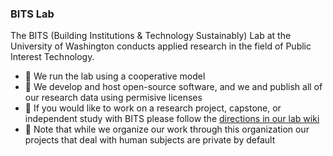 ### BITS Lab
The BITS (Building Institutions & Technology Sustainably) Lab at the University of Washington conducts applied research in the field of Public Interest Technology. 

- 🤝 We run the lab using a cooperative model 
- 💾 We develop and host open-source software, and we and publish all of our research data using permisive licenses 
- 📍 If you would like to work on a research project, capstone, or independent study with BITS please follow the [directions in our lab wiki](https://github.com/BITS-Research/Lab/wiki/Research-Opportunities-with-BITS)
- 🦺 Note that while we organize our work through this organization our projects that deal with human subjects are private by default


